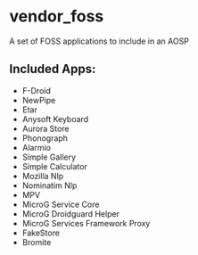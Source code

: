 # vendor_foss
A set of FOSS applications to include in an AOSP

## Included Apps:

- F-Droid
- NewPipe
- Etar
- Anysoft Keyboard
- Aurora Store
- Phonograph
- Alarmio
- Simple Gallery
- Simple Calculator
- Mozilla Nlp
- Nominatim Nlp
- MPV
- MicroG Service Core
- MicroG Droidguard Helper
- MicroG Services Framework Proxy
- FakeStore
- Bromite
